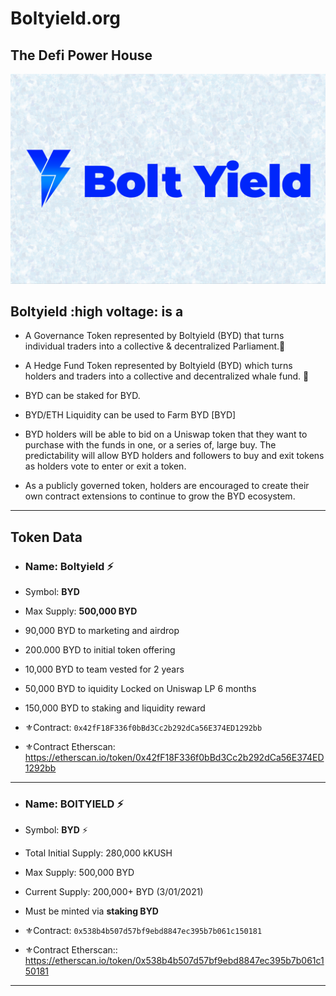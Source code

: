 # Boltyield.org #
## The Defi Power House ##



<p align="center"><a href="https://boltyield.org"><img src="https://github.com/Boltyield/Boltyield-Protocol/blob/main/BYD.png" title="Boltyield" alt="Boltyield"></a>
 
</p>


## Boltyield :high voltage: is a


- A Governance Token represented by Boltyield (BYD) that turns individual traders into a collective & decentralized Parliament.:hammer:

- A Hedge Fund Token represented by Boltyield (BYD) which turns holders and traders into a collective and decentralized whale fund. :whale2:





- BYD can be staked for BYD. 
- BYD/ETH Liquidity can be used to Farm BYD [BYD]
 
- BYD holders will be able to bid on a Uniswap token that they want to purchase with the funds in one, or a series of, large buy. The predictability will allow BYD holders and followers to buy and exit tokens as holders vote to enter or exit a token.
 
- As a publicly governed token, holders are encouraged to create their own contract extensions to continue to grow the BYD ecosystem.
 
-------------
## Token Data ##

- ### Name: Boltyield ⚡
- Symbol: **BYD**
- Max Supply: **500,000 BYD**
- 90,000  BYD to marketing and airdrop
- 200.000 BYD to initial token offering
- 10,000  BYD to team vested for 2 years
- 50,000  BYD to iquidity Locked on Uniswap LP 6 months
- 150,000 BYD to staking and liquidity reward 

- ⚜️Contract: `0x42fF18F336f0bBd3Cc2b292dCa56E374ED1292bb`
- ⚜️Contract Etherscan:  https://etherscan.io/token/0x42fF18F336f0bBd3Cc2b292dCa56E374ED1292bb
-------------
- ### Name: BOlTYIELD ⚡
- Symbol: **BYD** ⚡
- Total Initial Supply: 280,000 kKUSH
- Max Supply: 500,000 BYD
- Current Supply: 200,000+ BYD (3/01/2021)
- Must be minted via **staking BYD**

- ⚜️Contract: `0x538b4b507d57bf9ebd8847ec395b7b061c150181`
- ⚜️Contract Etherscan::  https://etherscan.io/token/0x538b4b507d57bf9ebd8847ec395b7b061c150181  

------------

